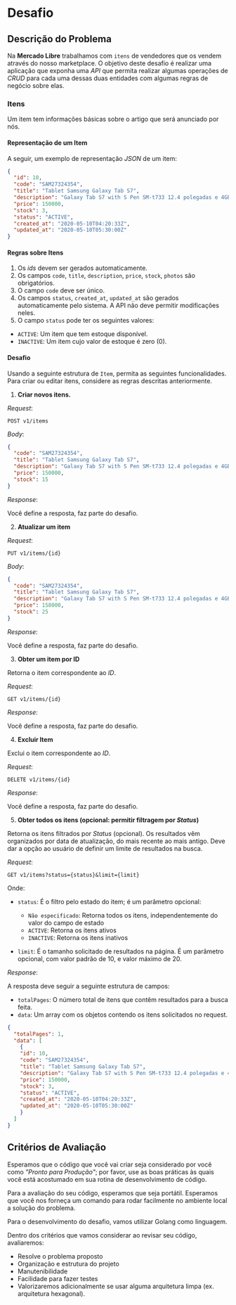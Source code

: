# Desafio

## Descrição do Problema

Na **Mercado Libre** trabalhamos com `itens` de vendedores que os vendem através do nosso marketplace. O objetivo deste desafio é realizar uma aplicação que exponha uma _API_ que permita realizar algumas operações de _CRUD_ para cada uma dessas duas entidades com algumas regras de negócio sobre elas.

### Itens

Um item tem informações básicas sobre o artigo que será anunciado por nós.

#### Representação de um Item

A seguir, um exemplo de representação _JSON_ de um item:

```json
{
  "id": 10,
  "code": "SAM27324354",
  "title": "Tablet Samsung Galaxy Tab S7",
  "description": "Galaxy Tab S7 with S Pen SM-t733 12.4 polegadas e 4GB de memória RAM",
  "price": 150000,
  "stock": 3,
  "status": "ACTIVE",
  "created_at": "2020-05-10T04:20:33Z",
  "updated_at": "2020-05-10T05:30:00Z"
}
```

#### Regras sobre Itens

1. Os _ids_ devem ser gerados automaticamente.
2. Os campos `code`, `title`, `description`, `price`, `stock`, `photos` são obrigatórios.
3. O campo `code` deve ser único.
4. Os campos `status`, `created_at`, `updated_at` são gerados automaticamente pelo sistema. A API não deve permitir modificações neles.
5. O campo `status` pode ter os seguintes valores:

- `ACTIVE`: Um item que tem estoque disponível.
- `INACTIVE`: Um item cujo valor de estoque é zero (0).

#### Desafio

Usando a seguinte estrutura de `Item`, permita as seguintes funcionalidades. Para criar ou editar itens, considere as regras descritas anteriormente.

1. **Criar novos itens.**

_Request_:

```
POST v1/items
```

_Body_:

```json
{
  "code": "SAM27324354",
  "title": "Tablet Samsung Galaxy Tab S7",
  "description": "Galaxy Tab S7 with S Pen SM-t733 12.4 polegadas e 4GB de memória RAM",
  "price": 150000,
  "stock": 15
}
```

_Response_:

Você define a resposta, faz parte do desafio.

2. **Atualizar um item**

_Request_:

```
PUT v1/items/{id}
```

_Body_:

```json
{
  "code": "SAM27324354",
  "title": "Tablet Samsung Galaxy Tab S7",
  "description": "Galaxy Tab S7 with S Pen SM-t733 12.4 polegadas e 4GB de memória RAM",
  "price": 158000,
  "stock": 25
}
```

_Response_:

Você define a resposta, faz parte do desafio.

3. **Obter um item por ID**

Retorna o item correspondente ao _ID_.

_Request_:

```
GET v1/items/{id}
```

_Response_:

Você define a resposta, faz parte do desafio.

4. **Excluir Item**

Exclui o item correspondente ao _ID_.

_Request_:

```
DELETE v1/items/{id}
```

_Response_:

Você define a resposta, faz parte do desafio.

5. **Obter todos os itens (opcional: permitir filtragem por _Status_)**

Retorna os itens filtrados por _Status_ (opcional). Os resultados vêm organizados por data de atualização, do mais recente ao mais antigo. Deve dar a opção ao usuário de definir um limite de resultados na busca.

_Request_:

```
GET v1/items?status={status}&limit={limit}
```

Onde:

- `status`: É o filtro pelo estado do item; é um parâmetro opcional:

  - `Não especificado`: Retorna todos os itens, independentemente do valor do campo de estado
  - `ACTIVE`: Retorna os itens ativos
  - `INACTIVE`: Retorna os itens inativos

- `limit`: É o tamanho solicitado de resultados na página. É um parâmetro opcional, com valor padrão de 10, e valor máximo de 20.

_Response_:

A resposta deve seguir a seguinte estrutura de campos:

- `totalPages`: O número total de itens que contêm resultados para a busca feita.
- `data`: Um array com os objetos contendo os itens solicitados no request.

```json
{
  "totalPages": 1,
  "data": [
    {
    "id": 10,
    "code": "SAM27324354",
    "title": "Tablet Samsung Galaxy Tab S7",
    "description": "Galaxy Tab S7 with S Pen SM-t733 12.4 polegadas e 4GB de memória RAM",
    "price": 150000,
    "stock": 3,
    "status": "ACTIVE",
    "created_at": "2020-05-10T04:20:33Z",
    "updated_at": "2020-05-10T05:30:00Z"
    }
  ]
}
```

## Critérios de Avaliação

Esperamos que o código que você vai criar seja considerado por você como _"Pronto para Produção"_; por favor, use as boas práticas às quais você está acostumado em sua rotina de desenvolvimento de código.

Para a avaliação do seu código, esperamos que seja portátil. Esperamos que você nos forneça um comando para rodar facilmente no ambiente local a solução do problema.

Para o desenvolvimento do desafio, vamos utilizar Golang como linguagem.

Dentro dos critérios que vamos considerar ao revisar seu código, avaliaremos:

- Resolve o problema proposto
- Organização e estrutura do projeto
- Manutenibilidade
- Facilidade para fazer testes
- Valorizaremos adicionalmente se usar alguma arquitetura limpa (ex. arquitetura hexagonal).
